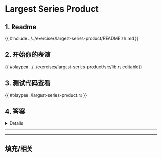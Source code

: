 # Largest Series Product
## 1. Readme

 {{ #include ../../exercises/largest-series-product/README.zh.md }}

 ## 2. 开始你的表演

 {{ #playpen ../../exercises/largest-series-product/src/lib.rs editable}}

 ## 3. 测试代码查看

 {{ #playpen ./largest-series-product.rs }}

 ## 4. 答案

 <details>

 {{ #playpen ../../exercises/largest-series-product/example.rs }}

 </details>

 ---
 ---

 ## 填充/相关


